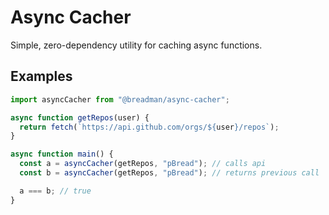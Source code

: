 # Async Cacher

Simple, zero-dependency utility for caching async functions.

## Examples

```js
import asyncCacher from "@breadman/async-cacher";

async function getRepos(user) {
  return fetch(`https://api.github.com/orgs/${user}/repos`);
}

async function main() {
  const a = asyncCacher(getRepos, "pBread"); // calls api
  const b = asyncCacher(getRepos, "pBread"); // returns previous call

  a === b; // true
}
```

